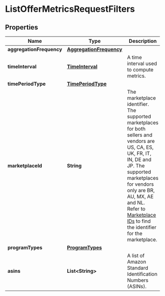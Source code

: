 
# ListOfferMetricsRequestFilters

## Properties
Name | Type | Description | Notes
------------ | ------------- | ------------- | -------------
**aggregationFrequency** | [**AggregationFrequency**](AggregationFrequency.md) |  |  [optional]
**timeInterval** | [**TimeInterval**](TimeInterval.md) | A time interval used to compute metrics. | 
**timePeriodType** | [**TimePeriodType**](TimePeriodType.md) |  | 
**marketplaceId** | **String** | The marketplace identifier. The supported marketplaces for both sellers and vendors are US, CA, ES, UK, FR, IT, IN, DE and JP. The supported marketplaces for vendors only are BR, AU, MX, AE and NL.  Refer to [Marketplace IDs](https://developer-docs.amazon.com/sp-api/docs/marketplace-ids) to find the identifier for the marketplace. | 
**programTypes** | [**ProgramTypes**](ProgramTypes.md) |  | 
**asins** | **List&lt;String&gt;** | A list of Amazon Standard Identification Numbers (ASINs). |  [optional]



